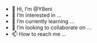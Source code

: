 - 👋 Hi, I’m @Y8eni
- 👀 I’m interested in ...
- 🌱 I’m currently learning ...
- 💞️ I’m looking to collaborate on ...
- 📫 How to reach me ...

<!---
Y8eni/Y8eni is a ✨ special ✨ repository because its `README.md` (this file) appears on your GitHub profile.
You can click the Preview link to take a look at your changes.
--->
